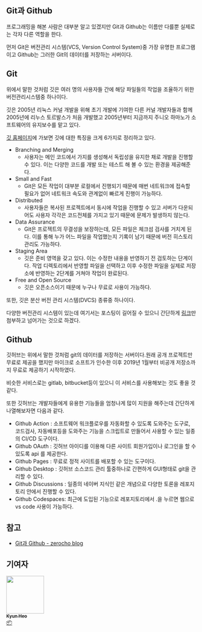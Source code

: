 ## Git과 Github

프로그래밍을 해본 사람은 대부분 알고 있겠지만 Git과 Github는 이름만 다를뿐 실제로는 각자 다른 역할을 한다.

먼저 Git은 버전관리 시스템(VCS, Version Control System)중 가장 유명한 프로그램이고 Github는 그러한 Git의 데이터를 저장하는 서버이다.

## Git

위에서 말한 것처럼 깃은 여러 명의 사용자들 간에 해당 파일들의 작업을 조율하기 위한 버전관리시스템중 하나이다.

깃은 2005년 리눅스 커널 개발을 위해 초기 개발에 기여한 다른 커널 개발자들과 함께 2005년에 리누스 토르발스가 처음 개발했고 2005년부터 지금까지 주니오 하마노가 소프트웨어의 유지보수를 맡고 있다.

[깃 홈페이지](https://git-scm.com/about)에 가보면 깃에 대한 특징을 크게 6가지로 정리하고 있다.

- Branching and Merging
  - 사용자는 메인 코드에서 가지를 생성해서 독립성을 유지한 채로 개발을 진행할 수 있다. 이는 다양한 코드를 개발 또는 테스트 해 볼 수 있는 환경을 제공해준다.
- Small and Fast
  - Git은 모든 작업이 대부분 로컬에서 진행되기 때문에 매번 네트워크에 접속할 필요가 없어 네트워크 속도와 관계없이 빠르게 진행이 가능하다.
- Distributed
  - 사용자들은 복사된 프로젝트에서 동시에 작업을 진행할 수 있고 서버가 다운되어도 사용자 각각은 코드전체를 가지고 있기 때문에 문제가 발생하지 않는다.
- Data Assurance
  - Git은 프로젝트의 무결성을 보장하는데, 모든 파일은 체크섬 검사를 거치게 된다. 이를 통해 누가 어느 파일을 작업했는지 기록이 남기 때문에 버전 히스토리 관리도 가능하다.
- Staging Area
  - 깃은 준비 영역을 갖고 있다. 이는 수정한 내용을 반영하기 전 검토하는 단계이다. 작업 디렉토리에서 반영할 파일을 선택하고 이후 수정한 파일을 실제로 저장소에 반영하는 2단계를 거쳐야 작업이 완료된다.
- Free and Open Source
  - 깃은 오픈소스이기 때문에 누구나 무료로 사용이 가능하다.

또한, 깃은 분산 버전 관리 시스템(DVCS) 종류중 하나이다.

다양한 버전관리 시스템이 있는데 여기서는 포스팅이 길어질 수 있으니 간단하게 [링크](https://yoongrammer.tistory.com/17)만 첨부하고 넘어가는 것으로 하겠다.

## Github

깃허브는 위에서 말한 것처럼 git의 데이터를 저장하는 서버이다.원래 공개 프로젝트만 무료로 제공을 했지만 마이크로 소프트가 인수한 이후 2019년 1월부터 비공개 저장소까지 무료로 제공하기 시작하였다.

비슷한 서비스로는 gitlab, bitbucket등이 있으니 이 서비스를 사용해보는 것도 좋을 것 같다.

또한 깃허브는 개발자들에게 유용한 기능들을 엄청나게 많이 지원을 해주는데 간단하게 나열해보자면 다음과 같다.

- Github Action : 소프트웨어 워크플로우를 자동화할 수 있도록 도와주는 도구로, 코드검사, 자동배포등을 도와주는 기능을 스크립트로 만들어서 사용할 수 있는 일종의 CI/CD 도구이다.
- Github OAuth : 깃허브 아이디를 이용해 다른 사이트 회원가입이나 로그인을 할 수있도록 api 를 제공한다.
- Github Pages : 무료로 정적 사이트를 배포할 수 있는 도구이다.
- Github Desktop : 깃허브 소스코드 관리 툴중하나로 간편하게 GUI형태로 git을 관리할 수 있다.
- Github Discussions : 일종의 네이버 지식인 같은 개념으로 다양한 토론을 레포지토리 안에서 진행할 수 있다.
- Github Codespaces: 최근에 도입된 기능으로 레포지토리에서 .을 누르면 웹으로 vs code 사용이 가능하다.

## 참고

- [Git과 Github - zerocho blog](https://www.zerocho.com/category/Git/post/58045dbc146be6001542a465)

## 기여자

<td align="center"><a href="http://kyun2da.dev"><img src="https://avatars.githubusercontent.com/u/50328132?v=4?s=100" width="100px;" alt=""/><br /><sub><b>Kyun Heo</b></sub></a><br /><a href="#platform-Kyun2da" title="Packaging/porting to new platform">📦</a></td>

